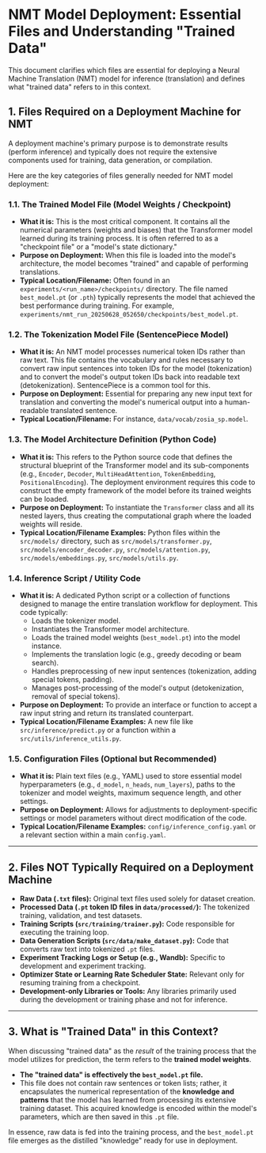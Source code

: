 # NMT Model Deployment: Essential Files and Understanding "Trained Data"

This document clarifies which files are essential for deploying a Neural Machine Translation (NMT) model for inference (translation) and defines what "trained data" refers to in this context.

## 1. Files Required on a Deployment Machine for NMT

A deployment machine's primary purpose is to demonstrate results (perform inference) and typically does not require the extensive components used for training, data generation, or compilation.

Here are the key categories of files generally needed for NMT model deployment:

### 1.1. The Trained Model File (Model Weights / Checkpoint)
* **What it is:** This is the most critical component. It contains all the numerical parameters (weights and biases) that the Transformer model learned during its training process. It is often referred to as a "checkpoint file" or a "model's state dictionary."
* **Purpose on Deployment:** When this file is loaded into the model's architecture, the model becomes "trained" and capable of performing translations.
* **Typical Location/Filename:** Often found in an `experiments/<run_name>/checkpoints/` directory. The file named `best_model.pt` (or `.pth`) typically represents the model that achieved the best performance during training. For example, `experiments/nmt_run_20250628_052650/checkpoints/best_model.pt`.

### 1.2. The Tokenization Model File (SentencePiece Model)
* **What it is:** An NMT model processes numerical token IDs rather than raw text. This file contains the vocabulary and rules necessary to convert raw input sentences into token IDs for the model (tokenization) and to convert the model's output token IDs back into readable text (detokenization). SentencePiece is a common tool for this.
* **Purpose on Deployment:** Essential for preparing any new input text for translation and converting the model's numerical output into a human-readable translated sentence.
* **Typical Location/Filename:** For instance, `data/vocab/zosia_sp.model`.

### 1.3. The Model Architecture Definition (Python Code)
* **What it is:** This refers to the Python source code that defines the structural blueprint of the Transformer model and its sub-components (e.g., `Encoder`, `Decoder`, `MultiHeadAttention`, `TokenEmbedding`, `PositionalEncoding`). The deployment environment requires this code to construct the empty framework of the model before its trained weights can be loaded.
* **Purpose on Deployment:** To instantiate the `Transformer` class and all its nested layers, thus creating the computational graph where the loaded weights will reside.
* **Typical Location/Filename Examples:** Python files within the `src/models/` directory, such as `src/models/transformer.py`, `src/models/encoder_decoder.py`, `src/models/attention.py`, `src/models/embeddings.py`, `src/models/utils.py`.

### 1.4. Inference Script / Utility Code
* **What it is:** A dedicated Python script or a collection of functions designed to manage the entire translation workflow for deployment. This code typically:
    * Loads the tokenizer model.
    * Instantiates the Transformer model architecture.
    * Loads the trained model weights (`best_model.pt`) into the model instance.
    * Implements the translation logic (e.g., greedy decoding or beam search).
    * Handles preprocessing of new input sentences (tokenization, adding special tokens, padding).
    * Manages post-processing of the model's output (detokenization, removal of special tokens).
* **Purpose on Deployment:** To provide an interface or function to accept a raw input string and return its translated counterpart.
* **Typical Location/Filename Examples:** A new file like `src/inference/predict.py` or a function within a `src/utils/inference_utils.py`.

### 1.5. Configuration Files (Optional but Recommended)
* **What it is:** Plain text files (e.g., YAML) used to store essential model hyperparameters (e.g., `d_model`, `n_heads`, `num_layers`), paths to the tokenizer and model weights, maximum sequence length, and other settings.
* **Purpose on Deployment:** Allows for adjustments to deployment-specific settings or model parameters without direct modification of the code.
* **Typical Location/Filename Examples:** `config/inference_config.yaml` or a relevant section within a main `config.yaml`.

---

## 2. Files NOT Typically Required on a Deployment Machine

* **Raw Data (`.txt` files):** Original text files used solely for dataset creation.
* **Processed Data (`.pt` token ID files in `data/processed/`):** The tokenized training, validation, and test datasets.
* **Training Scripts (`src/training/trainer.py`):** Code responsible for executing the training loop.
* **Data Generation Scripts (`src/data/make_dataset.py`):** Code that converts raw text into tokenized `.pt` files.
* **Experiment Tracking Logs or Setup (e.g., Wandb):** Specific to development and experiment tracking.
* **Optimizer State or Learning Rate Scheduler State:** Relevant only for resuming training from a checkpoint.
* **Development-only Libraries or Tools:** Any libraries primarily used during the development or training phase and not for inference.

---

## 3. What is "Trained Data" in this Context?

When discussing "trained data" as the *result* of the training process that the model utilizes for prediction, the term refers to the **trained model weights**.

* **The "trained data" is effectively the `best_model.pt` file.**
* This file does not contain raw sentences or token lists; rather, it encapsulates the numerical representation of the **knowledge and patterns** that the model has learned from processing its extensive training dataset. This acquired knowledge is encoded within the model's parameters, which are then saved in this `.pt` file.

In essence, raw data is fed into the training process, and the `best_model.pt` file emerges as the distilled "knowledge" ready for use in deployment.
